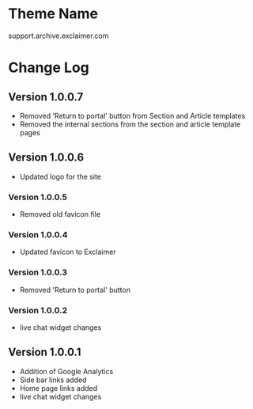# Theme Name
support.archive.exclaimer.com

# Change Log
## Version 1.0.0.7
* Removed 'Return to portal' button from Section and Article templates
* Removed the internal sections from the section and article template pages

## Version 1.0.0.6
* Updated logo for the site

### Version 1.0.0.5
* Removed old favicon file

### Version 1.0.0.4
* Updated favicon to Exclaimer

### Version 1.0.0.3
* Removed 'Return to portal' button

### Version 1.0.0.2
* live chat widget changes

## Version 1.0.0.1
* Addition of Google Analytics
* Side bar links added
* Home page links added
* live chat widget changes
